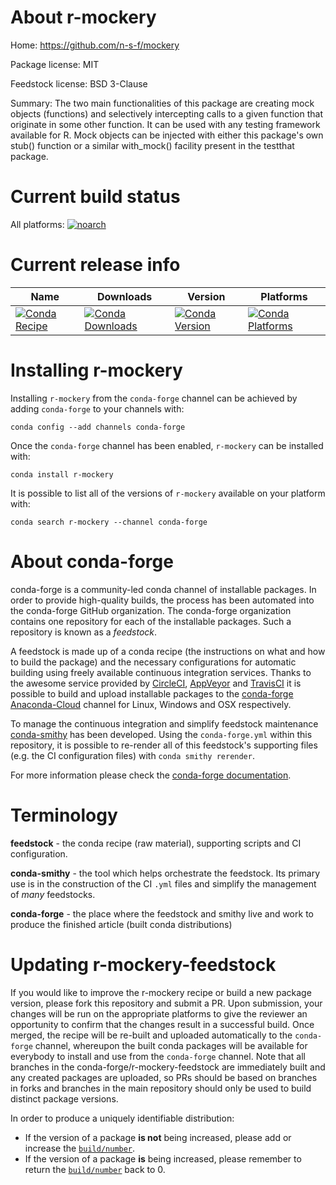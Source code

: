 About r-mockery
===============

Home: https://github.com/n-s-f/mockery

Package license: MIT

Feedstock license: BSD 3-Clause

Summary: The two main functionalities of this package are creating mock objects (functions) and selectively intercepting calls to a given function that originate in some other function. It can be used with any testing framework available for R. Mock objects can be injected with either this package's own stub() function or a similar with_mock() facility present in the testthat package.



Current build status
====================

All platforms:
[![noarch](https://img.shields.io/circleci/project/github/conda-forge/r-mockery-feedstock/master.svg?label=noarch)](https://circleci.com/gh/conda-forge/r-mockery-feedstock)

Current release info
====================

| Name | Downloads | Version | Platforms |
| --- | --- | --- | --- |
| [![Conda Recipe](https://img.shields.io/badge/recipe-r--mockery-green.svg)](https://anaconda.org/conda-forge/r-mockery) | [![Conda Downloads](https://img.shields.io/conda/dn/conda-forge/r-mockery.svg)](https://anaconda.org/conda-forge/r-mockery) | [![Conda Version](https://img.shields.io/conda/vn/conda-forge/r-mockery.svg)](https://anaconda.org/conda-forge/r-mockery) | [![Conda Platforms](https://img.shields.io/conda/pn/conda-forge/r-mockery.svg)](https://anaconda.org/conda-forge/r-mockery) |

Installing r-mockery
====================

Installing `r-mockery` from the `conda-forge` channel can be achieved by adding `conda-forge` to your channels with:

```
conda config --add channels conda-forge
```

Once the `conda-forge` channel has been enabled, `r-mockery` can be installed with:

```
conda install r-mockery
```

It is possible to list all of the versions of `r-mockery` available on your platform with:

```
conda search r-mockery --channel conda-forge
```


About conda-forge
=================

conda-forge is a community-led conda channel of installable packages.
In order to provide high-quality builds, the process has been automated into the
conda-forge GitHub organization. The conda-forge organization contains one repository
for each of the installable packages. Such a repository is known as a *feedstock*.

A feedstock is made up of a conda recipe (the instructions on what and how to build
the package) and the necessary configurations for automatic building using freely
available continuous integration services. Thanks to the awesome service provided by
[CircleCI](https://circleci.com/), [AppVeyor](https://www.appveyor.com/)
and [TravisCI](https://travis-ci.org/) it is possible to build and upload installable
packages to the [conda-forge](https://anaconda.org/conda-forge)
[Anaconda-Cloud](https://anaconda.org/) channel for Linux, Windows and OSX respectively.

To manage the continuous integration and simplify feedstock maintenance
[conda-smithy](https://github.com/conda-forge/conda-smithy) has been developed.
Using the ``conda-forge.yml`` within this repository, it is possible to re-render all of
this feedstock's supporting files (e.g. the CI configuration files) with ``conda smithy rerender``.

For more information please check the [conda-forge documentation](https://conda-forge.org/docs/).

Terminology
===========

**feedstock** - the conda recipe (raw material), supporting scripts and CI configuration.

**conda-smithy** - the tool which helps orchestrate the feedstock.
                   Its primary use is in the construction of the CI ``.yml`` files
                   and simplify the management of *many* feedstocks.

**conda-forge** - the place where the feedstock and smithy live and work to
                  produce the finished article (built conda distributions)


Updating r-mockery-feedstock
============================

If you would like to improve the r-mockery recipe or build a new
package version, please fork this repository and submit a PR. Upon submission,
your changes will be run on the appropriate platforms to give the reviewer an
opportunity to confirm that the changes result in a successful build. Once
merged, the recipe will be re-built and uploaded automatically to the
`conda-forge` channel, whereupon the built conda packages will be available for
everybody to install and use from the `conda-forge` channel.
Note that all branches in the conda-forge/r-mockery-feedstock are
immediately built and any created packages are uploaded, so PRs should be based
on branches in forks and branches in the main repository should only be used to
build distinct package versions.

In order to produce a uniquely identifiable distribution:
 * If the version of a package **is not** being increased, please add or increase
   the [``build/number``](https://conda.io/docs/user-guide/tasks/build-packages/define-metadata.html#build-number-and-string).
 * If the version of a package **is** being increased, please remember to return
   the [``build/number``](https://conda.io/docs/user-guide/tasks/build-packages/define-metadata.html#build-number-and-string)
   back to 0.
